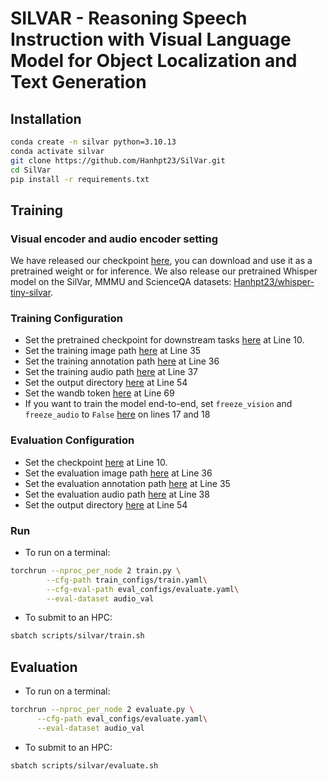 # SILVAR - Reasoning Speech Instruction with Visual Language Model for Object Localization and Text Generation


## Installation

```bash
conda create -n silvar python=3.10.13
conda activate silvar
git clone https://github.com/Hanhpt23/SilVar.git
cd SilVar
pip install -r requirements.txt
```


## Training
### Visual encoder and audio encoder setting
We have released our checkpoint [here](https://drive.google.com/file/d/1nYrygg9O4NmaxIptW_nQCyrPoP58U-RK/view?usp=drive_link), you can download and use it as a pretrained weight or for inference.
We also release our pretrained Whisper model on the SilVar, MMMU and ScienceQA datasets: [Hanhpt23/whisper-tiny-silvar](https://huggingface.co/Hanhpt23/whisper-tiny-silvar).

### Training Configuration
- Set the pretrained checkpoint for downstream tasks [here](train_configs/train.yaml#L10) at Line 10.
- Set the training image path [here](train_configs/train.yaml#L35) at Line 35
- Set the training annotation path [here](train_configs/train.yaml#L36) at Line 36
- Set the training audio path [here](train_configs/train.yaml#L37) at Line 37
- Set the output directory [here](train_configs/train.yaml#L54) at Line 54
- Set the wandb token [here](train_configs/train.yaml#L69) at Line 69
- If you want to train the model end-to-end, set `freeze_vision` and `freeze_audio` to `False` [here](train_configs/train.yaml#L17) on lines 17 and 18


### Evaluation Configuration
- Set the checkpoint [here](eval_configs/evaluate.yaml#L10) at Line 10.
- Set the evaluation image path [here](eval_configs/evaluate.yaml#L36) at Line 36
- Set the evaluation annotation path [here](eval_configs/evaluate.yaml#L35) at Line 35
- Set the evaluation audio path [here](eval_configs/evaluate.yaml#L38) at Line 38
- Set the output directory [here](eval_configs/evaluate.yaml#L54) at Line 54

### Run
- To run on a terminal:

```bash
torchrun --nproc_per_node 2 train.py \
        --cfg-path train_configs/train.yaml\
        --cfg-eval-path eval_configs/evaluate.yaml\
        --eval-dataset audio_val
```

- To submit to an HPC:
```bash
sbatch scripts/silvar/train.sh
```

## Evaluation
- To run on a terminal:
```bash
torchrun --nproc_per_node 2 evaluate.py \
      --cfg-path eval_configs/evaluate.yaml\
      --eval-dataset audio_val
```

- To submit to an HPC:
```bash
sbatch scripts/silvar/evaluate.sh
```